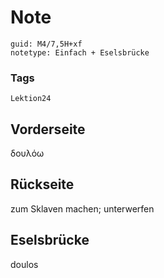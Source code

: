 # Note
```
guid: M4/7,5H+xf
notetype: Einfach + Eselsbrücke
```

### Tags
```
Lektion24
```

## Vorderseite
δουλόω

## Rückseite
zum Sklaven machen; unterwerfen

## Eselsbrücke
doulos
